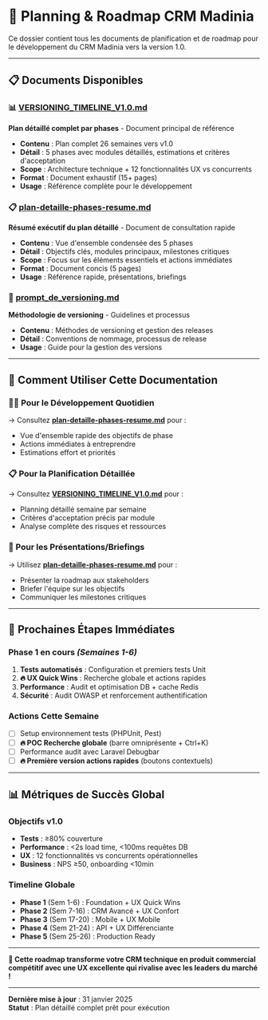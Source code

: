 # 📅 Planning & Roadmap CRM Madinia

Ce dossier contient tous les documents de planification et de roadmap pour le développement du CRM Madinia vers la version 1.0.

---

## 📋 **Documents Disponibles**

### 📊 **[VERSIONING_TIMELINE_V1.0.md](./VERSIONING_TIMELINE_V1.0.md)**
**Plan détaillé complet par phases** - Document principal de référence

- **Contenu** : Plan complet 26 semaines vers v1.0
- **Détail** : 5 phases avec modules détaillés, estimations et critères d'acceptation
- **Scope** : Architecture technique + 12 fonctionnalités UX vs concurrents
- **Format** : Document exhaustif (15+ pages)
- **Usage** : Référence complète pour le développement

### 📋 **[plan-detaille-phases-resume.md](./plan-detaille-phases-resume.md)**
**Résumé exécutif du plan détaillé** - Document de consultation rapide

- **Contenu** : Vue d'ensemble condensée des 5 phases
- **Détail** : Objectifs clés, modules principaux, milestones critiques
- **Scope** : Focus sur les éléments essentiels et actions immédiates
- **Format** : Document concis (5 pages)
- **Usage** : Référence rapide, présentations, briefings

### 📝 **[prompt_de_versioning.md](./prompt_de_versioning.md)**
**Méthodologie de versioning** - Guidelines et processus

- **Contenu** : Méthodes de versioning et gestion des releases
- **Détail** : Conventions de nommage, processus de release
- **Usage** : Guide pour la gestion des versions

---

## 🎯 **Comment Utiliser Cette Documentation**

### **👨‍💻 Pour le Développement Quotidien**
→ Consultez **[plan-detaille-phases-resume.md](./plan-detaille-phases-resume.md)** pour :
- Vue d'ensemble rapide des objectifs de phase
- Actions immédiates à entreprendre
- Estimations effort et priorités

### **📋 Pour la Planification Détaillée**
→ Consultez **[VERSIONING_TIMELINE_V1.0.md](./VERSIONING_TIMELINE_V1.0.md)** pour :
- Planning détaillé semaine par semaine
- Critères d'acceptation précis par module
- Analyse complète des risques et ressources

### **👥 Pour les Présentations/Briefings**
→ Utilisez **[plan-detaille-phases-resume.md](./plan-detaille-phases-resume.md)** pour :
- Présenter la roadmap aux stakeholders
- Briefer l'équipe sur les objectifs
- Communiquer les milestones critiques

---

## 🚀 **Prochaines Étapes Immédiates**

### **Phase 1 en cours** *(Semaines 1-6)*
1. **Tests automatisés** : Configuration et premiers tests Unit
2. **🔥 UX Quick Wins** : Recherche globale et actions rapides
3. **Performance** : Audit et optimisation DB + cache Redis
4. **Sécurité** : Audit OWASP et renforcement authentification

### **Actions Cette Semaine**
- [ ] Setup environnement tests (PHPUnit, Pest)
- [ ] **🔥 POC Recherche globale** (barre omniprésente + Ctrl+K)
- [ ] Performance audit avec Laravel Debugbar
- [ ] **🔥 Première version actions rapides** (boutons contextuels)

---

## 📊 **Métriques de Succès Global**

### **Objectifs v1.0**
- **Tests** : ≥80% couverture
- **Performance** : <2s load time, <100ms requêtes DB
- **UX** : 12 fonctionnalités vs concurrents opérationnelles
- **Business** : NPS ≥50, onboarding <10min

### **Timeline Globale**
- **Phase 1** (Sem 1-6) : Foundation + UX Quick Wins
- **Phase 2** (Sem 7-16) : CRM Avancé + UX Confort  
- **Phase 3** (Sem 17-20) : Mobile + UX Mobile
- **Phase 4** (Sem 21-24) : API + UX Différenciante
- **Phase 5** (Sem 25-26) : Production Ready

---

**🎯 Cette roadmap transforme votre CRM technique en produit commercial compétitif avec une UX excellente qui rivalise avec les leaders du marché !**

---

**Dernière mise à jour** : 31 janvier 2025  
**Statut** : Plan détaillé complet prêt pour exécution 
